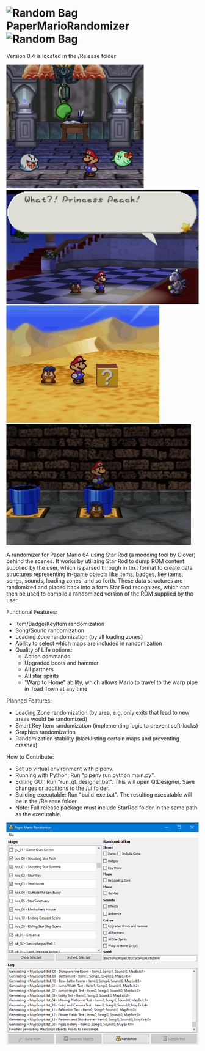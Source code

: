 # ![Random Bag](ui/icons/random_bag.ico) PaperMarioRandomizer ![Random Bag](ui/icons/random_bag.ico)

Version 0.4 is located in the /Release folder

![](ui/images/random.png) ![](ui/images/peach.png)
![](ui/images/mistake.gif) ![](ui/images/loading_zones.gif)

A randomizer for Paper Mario 64 using Star Rod (a modding tool by Clover) behind the scenes. It works by utilizing Star Rod to dump ROM content supplied by the user, which is parsed through in text format to create data structures representing in-game objects like items, badges, key items, songs, sounds, loading zones, and so forth. These data structures are randomized and placed back into a form Star Rod recognizes, which can then be used to compile a randomized version of the ROM supplied by the user.
 
 Functional Features:
 - Item/Badge/KeyItem randomization
 - Song/Sound randomization
 - Loading Zone randomization (by all loading zones)
 - Ability to select which maps are included in randomization
 - Quality of Life options:
   - Action commands
   - Upgraded boots and hammer
   - All partners
   - All star spirits
   - "Warp to Home" ability, which allows Mario to travel to the warp pipe in Toad Town at any time

 Planned Features:
 - Loading Zone randomization (by area, e.g. only exits that lead to new areas would be randomized)
 - Smart Key Item randomization (implementing logic to prevent soft-locks)
 - Graphics randomization
 - Randomization stability (blacklisting certain maps and preventing crashes)
 
 How to Contribute:
 - Set up virtual environment with pipenv.
 - Running with Python: Run "pipenv run python main.py".
 - Editing GUI: Run "run_qt_designer.bat". This will open QtDesigner. Save changes or additions to the /ui folder.
 - Building executable: Run "build_exe.bat". The resulting executable will be in the /Release folder.
 - Note: Full release package must include StarRod folder in the same path as the executable.

![](ui/images/gui.png)
 
 
 
 
